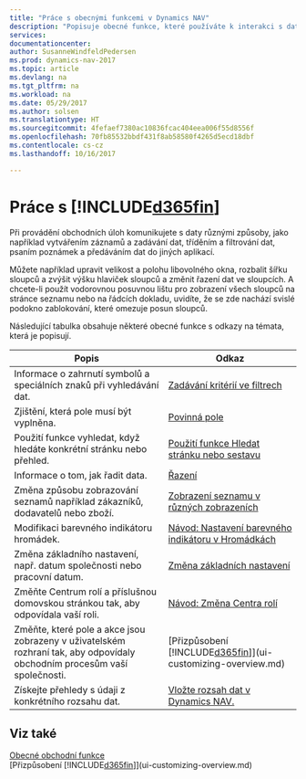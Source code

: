 ```yaml
---
title: "Práce s obecnými funkcemi v Dynamics NAV"
description: "Popisuje obecné funkce, které používáte k interakci s daty v Dynamics NAV, například zadávání hodnot, třídění dat a změna pohledu."
services: 
documentationcenter: 
author: SusanneWindfeldPedersen
ms.prod: dynamics-nav-2017
ms.topic: article
ms.devlang: na
ms.tgt_pltfrm: na
ms.workload: na
ms.date: 05/29/2017
ms.author: solsen
ms.translationtype: HT
ms.sourcegitcommit: 4fefaef7380ac10836fcac404eea006f55d8556f
ms.openlocfilehash: 70fb85532bbdf431f8ab58580f4265d5ecd18dbf
ms.contentlocale: cs-cz
ms.lasthandoff: 10/16/2017

---
```

# <a name="working-with-included365finincludesd365finlongmdmd"></a>Práce s [!INCLUDE[d365fin](includes/d365fin_long_md.md)]
Při provádění obchodních úloh komunikujete s daty různými způsoby, jako například vytvářením záznamů a zadávání dat, tříděním a filtrování dat, psaním poznámek a předáváním dat do jiných aplikací.

Můžete například upravit velikost a polohu libovolného okna, rozbalit šířku sloupců a zvýšit výšku hlaviček sloupců a změnit řazení dat ve sloupcích. A chcete-li použít vodorovnou posuvnou lištu pro zobrazení všech sloupců na stránce seznamu nebo na řádcích dokladu, uvidíte, že se zde nachází svislé podokno zablokování, které omezuje posun sloupců.

Následující tabulka obsahuje některé obecné funkce s odkazy na témata, která je popisují.

| Popis | Odkaz |
| --- | --- |
| Informace o zahrnutí symbolů a speciálních znaků při vyhledávání dat. |[Zadávání kritérií ve filtrech](ui-enter-criteria-filters.md) |
| Zjištění, která pole musí být vyplněna. |[Povinná pole](ui-mandatory-fields.md) |
| Použití funkce vyhledat, když hledáte konkrétní stránku nebo přehled. |[Použití funkce Hledat stránku nebo sestavu](ui-search.md) |
| Informace o tom, jak řadit data. |[Řazení](ui-sorting.md) |
| Změna způsobu zobrazování seznamů například zákazníků, dodavatelů nebo zboží. |[Zobrazení seznamu v různých zobrazeních](across-display-lists-different-views.md) |
| Modifikaci barevného indikátoru hromádek. |[Návod: Nastavení barevného indikátoru v Hromádkách](ui-how-setup-colored-indicator-cues.md) |
| Změna základního nastavení, např. datum společnosti nebo pracovní datum. |[Změna základních nastavení](ui-change-basic-settings.md) |
| Změňte Centrum rolí a příslušnou domovskou stránkou tak, aby odpovídala vaší roli. |[Návod: Změna Centra rolí](change-role.md) |
| Změňte, které pole a akce jsou zobrazeny v uživatelském rozhraní tak, aby odpovídaly obchodním procesům vaší společnosti. |[Přizpůsobení [!INCLUDE[d365fin](includes/d365fin_md.md)]](ui-customizing-overview.md) |
| Získejte přehledy s údaji z konkrétního rozsahu dat. |[Vložte rozsah dat v Dynamics NAV.](ui-enter-date-ranges.md) |

## <a name="see-also"></a>Viz také
[Obecné obchodní funkce](ui-across-business-areas.md)  
[Přizpůsobení [!INCLUDE[d365fin](includes/d365fin_md.md)]](ui-customizing-overview.md)  

## 

